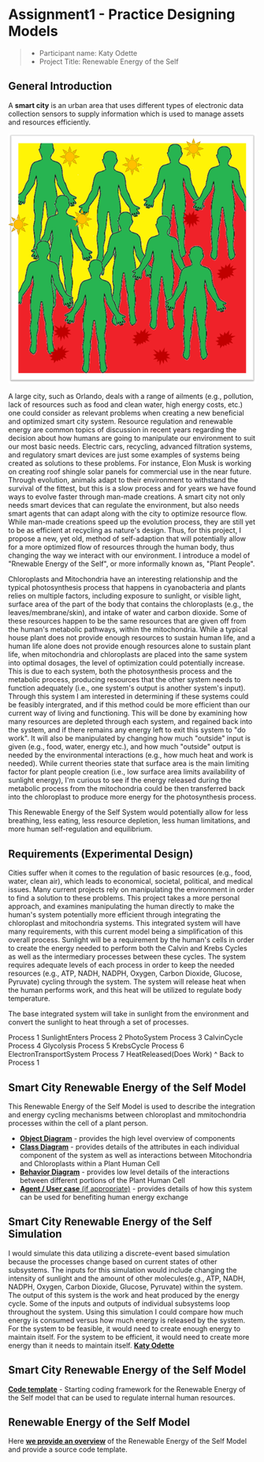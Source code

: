 # Assignment1 - Practice Designing Models

> * Participant name: Katy Odette
> * Project Title: Renewable Energy of the Self

## General Introduction

A **smart city** is an urban area that uses different types of electronic data collection sensors to supply information which is used to manage assets and resources efficiently.

![Image of Smart City](images/smartcity.png)

A large city, such as Orlando, deals with a range of ailments (e.g., pollution, lack of resources such as food and clean water, high energy costs, etc.) one could consider as relevant problems when creating a new beneficial and optimized smart city system. Resource regulation and renewable energy are common topics of discussion in recent years regarding the decision about how humans are going to manipulate our environment to suit our most basic needs. Electric cars, recycling, advanced filtration systems, and regulatory smart devices are just some examples of systems being created as solutions to these problems. For instance, Elon Musk is working on creating roof shingle solar panels for commercial use in the near future. Through evolution, animals adapt to their environment to withstand the survival of the fittest, but this is a slow process and for years we have found ways to evolve faster through man-made creations. A smart city not only needs smart devices that can regulate the environment, but also needs smart agents that can adapt along with the city to optimize resource flow. While man-made creations speed up the evolution process, they are still yet to be as efficient at recycling as nature's design. Thus, for this project, I propose a new, yet old, method of self-adaption that will potentially allow for a more optimized flow of resources through the human body, thus changing the way we interact with our environment. I introduce a model of "Rnewable Energy of the Self", or more informally known as, "Plant People". 

Chloroplasts and Mitochondria have an interesting relationship and the typical photosynthesis process that happens in cyanobacteria and plants relies on multiple factors, including exposure to sunlight, or visible light, surface area of the part of the body that contains the chloroplasts (e.g., the leaves/membrane/skin), and intake of water and carbon dioxide. Some of these resources happen to be the same resources that are given off from the human's metabolic pathways, within the mitochondria. While a typical house plant does not provide enough resources to sustain human life, and a human life alone does not provide enough resources alone to sustain plant life, when mitochondria and chloroplasts are placed into the same system into optimal dosages, the level of optimization could potentially increase. This is due to each system, both the photosynthesis process and the metabolic process, producing resources that the other system needs to function adequately (i.e., one system's output is another system's input). Through this system I am interested in determining if these systems could be feasibly intergrated, and if this method could be more efficient than our current way of living and functioning. This will be done by examining how many resources are depleted through each system, and regained back into the system, and if there remains any energy left to exit this system to "do work". It will also be manipulated by changing how much "outside" input is given (e.g., food, water, energy etc.), and how much "outside" output is needed by the environmental interactions (e.g., how much heat and work is needed). While current theories state that surface area is the main limiting factor for plant people creation (i.e., low surface area limits availability of sunlight energy), I'm curious to see if the energy released during the metabolic process from the mitochondria could be then transferred back into the chloroplast to produce more energy for the photosynthesis process.  

This Renewable Energy of the Self System would potentially allow for less breathing, less eating, less resource depletion, less human limitations, and more human self-regulation and equilibrium.  


## Requirements (Experimental Design)

Cities suffer when it comes to the regulation of basic resources (e.g., food, water, clean air), which leads to economical, societal, political, and medical issues. Many current projects rely on manipulating the environment in order to find a solution to these problems. This project takes a more personal approach, and examines manipulating the human directly to make the human's system potentially more efficient through integrating the chloroplast and mitochondria systems. This integrated system will have many requirements, with this current model being a simplification of this overall process. 
Sunlight will be a requirement by the human's cells in order to create the energy needed to perform both the Calvin and Krebs Cycles as well as the intermediary processes between these cycles. The system requires adequate levels of each process in order to keep the needed resources (e.g., ATP, NADH, NADPH, Oxygen, Carbon Dioxide, Glucose, Pyruvate) cycling through the system. The system will release heat when the human performs work, and this heat will be utilized to regulate body temperature.

The base integrated system will take in sunlight from the environment and convert the sunlight to heat through a set of processes. 

Process 1 SunlightEnters 
Process 2 PhotoSystem
Process 3 CalvinCycle
Process 4 Glycolysis
Process 5 KrebsCycle
Process 6 ElectronTransportSystem
Process 7 HeatReleased(Does Work)
^ Back to Process 1


## Smart City Renewable Energy of the Self Model

This Renewable Energy of the Self Model is used to describe the integration and energy cycling mechanisms between chloroplast and mmitochondria processes within the cell of a plant person.

* [**Object Diagram**](model/object_diagram.md) - provides the high level overview of components
* [**Class Diagram**](model/class_diagram.md) - provides details of the attributes in each individual component of the system as well as interactions between Mitochondria and Chloroplasts within a Plant Human Cell
* [**Behavior Diagram**](model/behavior_diagram.md) - provides low level details of the interactions between different portions of the Plant Human Cell
* [**Agent / User case** (if appropriate)](model/agent_usecase_diagram.md) - provides details of how this system can be used for benefiting human energy exchange

## Smart City Renewable Energy of the Self Simulation

I would simulate this data utilizing a discrete-event based simulation because the processes change based on current states of other subsystems. The inputs for this simulation would include changing the intensity of sunlight and the amount of other molecules(e.g., ATP, NADH, NADPH, Oxygen, Carbon Dioxide, Glucose, Pyruvate) within the system. The output of this system is the work and heat produced by the energy cycle. Some of the inputs and outputs of individual subsystems loop throughout the system. Using this simulation I could compare how much energy is consumed versus how much energy is released by the system. For the system to be feasible, it would need to create enough energy to maintain itself. For the system to be efficient, it would need to create more energy than it needs to maintain itself.
[**Katy Odette**](analysis/README.md) 


## Smart City Renewable Energy of the Self Model
[**Code template**](code/README.md) - Starting coding framework for the Renewable Energy of the Self model that can be used to regulate internal human resources.

## Renewable Energy of the Self Model
Here [**we provide an overview**](code/RNES_system/README.md) of the Renewable Energy of the Self Model and provide a source code template.
